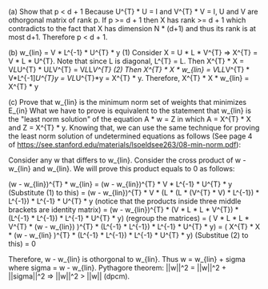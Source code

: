 (a) Show that p < d + 1
Because U^{T} * U = I and V^{T} * V = I, U and V are othorgonal matrix of rank p. If p >= d + 1 then X has rank >= d + 1 which contradicts
to the fact that X has dimension N * (d+1) and thus its rank is at most d+1. Therefore p < d + 1.

(b) w_{lin} = V * L^{-1} * U^{T} * y    (1)
Consider X = U * L * V^{T} => X^{T} = V * L * U^{T}. Note that since L is diagonal, L^{T} = L.
Then X^{T} * X = V*L*U^{T} * U*L*V^{T} = V*L*L*V^{T}    (2)
Then X^{T} * X * w_{lin} = V*L*L*V^{T} * V*L^{-1]*U^{T}*y = V*L*U^{T}*y = X^{T} * y.
Therefore, X^{T} * X * w_{lin} = X^{T} * y

(c) Prove that w_{lin} is the minimum norm set of weights that minimizes E_{in}
What we have to prove is equivalent to the statement that w_{lin} is the "least norm solution" of the equation A * w = Z
in which A = X^{T} * X and Z = X^{T} * y. Knowing that, we can use the same technique for proving the least norm solution of undetermined equations as follows (See page 4 of https://see.stanford.edu/materials/lsoeldsee263/08-min-norm.pdf):

Consider any w that differs to w_{lin}. Consider the cross product of w - w_{lin} and w_{lin}. We will prove this product equals to 0 as follows:

(w - w_{lin})^{T} * w_{lin} 
= (w - w_{lin})^{T} * V * L^{-1} * U^{T} * y (Substitute (1) to this)
= (w - w_{lin})^{T} * V * (L * (L * (V^{T} * V) * L^{-1}) * L^{-1}) * L^{-1} * U^{T} * y (notice that the products inside three middle brackets are identity matrix)
= (w - w_{lin})^{T} * (V * L * L * V^{T}) * (L^{-1} * L^{-1}) * L^{-1} * U^{T} * y) (regroup the matrices)
= ( V * L * L * V^{T} * (w - w_{lin}) )^{T} * (L^{-1} * L^{-1}) * L^{-1} * U^{T} * y)
= ( X^{T} * X * (w - w_{lin} )^{T} * (L^{-1} * L^{-1}) * L^{-1} * U^{T} * y) (Substitue (2) to this)
= 0

Therefore, w - w_{lin} is othorgonal to w_{lin}. Thus w = w_{lin} + sigma where sigma = w - w_{lin}.
Pythagore theorem: ||w||^2 = ||w||^2 + ||sigma||^2 
=> ||w||^2 > ||w|| (dpcm).

